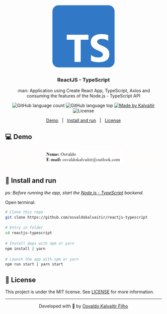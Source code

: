<h1 align="center">
    <img src="/.github/assets/logo.png"
    width="200px"
    alt="Logo" />
</h1>

<h3 align="center">
  ReactJS - TypeScript
</h3>

<p align="center">
  :man: Application using Create React App, TypeScript, Axios and consuming the features of the Node.js - TypeScript API
</p>

<p align="center">
  <img alt="GitHub language count" src="https://img.shields.io/github/languages/count/osvaldokalvaitir/reactjs-typescript.svg?color=00A83A">

  <img alt="GitHub language top" src="https://img.shields.io/github/languages/top/osvaldokalvaitir/reactjs-typescript.svg?color=00A83A">

  <a href="https://kalvaitir.com/">
    <img alt="Made by Kalvaitir" src="https://img.shields.io/badge/made%20by-Kalvaitir-00A83A">
  </a>

  <img alt="License" src="https://img.shields.io/badge/license-MIT-00A83A">
</p>

<p align="center">
  <a href="#computer-demo">Demo</a>&nbsp;&nbsp;&nbsp;|&nbsp;&nbsp;&nbsp;<a href="#wrench-install-and-run">Install and run</a>&nbsp;&nbsp;&nbsp;|&nbsp;&nbsp;&nbsp;<a href="#memo-license">License</a>
</p>

## :computer: Demo

![Demo](/.github/assets/demo.png)

## :wrench: Install and run

_ps: Before running the app, start the [Node.js - TypeScript](https://github.com/osvaldokalvaitir/nodejs-typescript) backend._

Open terminal:

```sh
# Clone this repo
git clone https://github.com/osvaldokalvaitir/reactjs-typescript

# Entry in folder
cd reactjs-typescript

# Install deps with npm or yarn
npm install | yarn

# Launch the app with npm or yarn
npm run start | yarn start
```

## :memo: License

This project is under the MIT license. See [LICENSE](/LICENSE) for more information.

---

<p align="center">
Developed with 💚 by <a href="https://www.linkedin.com/in/osvaldokalvaitir">Osvaldo Kalvaitir Filho</a>
</p>

